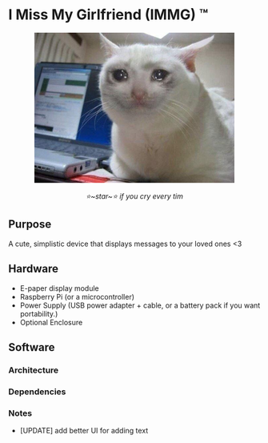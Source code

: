 # I Miss My Girlfriend (IMMG) ™
<p align="center"><img alt="AeroPi" src="kit.jpeg" width="400"></p>
<p align="center"><em>⭐~star~⭐ if you cry every tim</em></p>

## Purpose
A cute, simplistic device that displays messages to your loved ones <3

## Hardware
* E-paper display module
* Raspberry Pi (or a microcontroller)
* Power Supply (USB power adapter + cable, or a battery pack if you want portability.)
* Optional Enclosure

## Software
### Architecture

### Dependencies

### Notes
- [UPDATE] add better UI for adding text